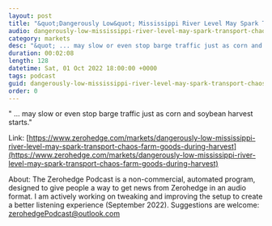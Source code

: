 ```yaml
---
layout: post
title: "&quot;Dangerously Low&quot; Mississippi River Level May Spark Transport Chaos For Farm Goods During Harvest"
audio: dangerously-low-mississippi-river-level-may-spark-transport-chaos-farm-goods-during-harvest-0
category: markets
desc: "&quot; ... may slow or even stop barge traffic just as corn and soybean harvest starts.&quot; "
duration: 00:02:08
length: 128
datetime: Sat, 01 Oct 2022 18:00:00 +0000
tags: podcast
guid: dangerously-low-mississippi-river-level-may-spark-transport-chaos-farm-goods-during-harvest-0
order: 0
---
```

&quot; ... may slow or even stop barge traffic just as corn and soybean harvest starts.&quot; 

Link: [https://www.zerohedge.com/markets/dangerously-low-mississippi-river-level-may-spark-transport-chaos-farm-goods-during-harvest](https://www.zerohedge.com/markets/dangerously-low-mississippi-river-level-may-spark-transport-chaos-farm-goods-during-harvest)

About: The Zerohedge Podcast is a non-commercial, automated program, designed to give people a way to get news from Zerohedge in an audio format.  I am actively working on tweaking and improving the setup to create a better listening experience (September 2022).  Suggestions are welcome: [zerohedgePodcast@outlook.com](mailto:zerohedgePodcast@outlook.com)